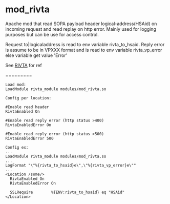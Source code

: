 mod_rivta
=========

Apache mod that read SOPA payload header logical-address(HSAid) on incoming request and read replay <faultstring> on http error.
Mainly used for logging purposes but can be use for access control.

Request to|logicaladdress is read to env variable rivta_to_hsaid.
Reply error is assume to be in VPXXX format and is read to env variable rivta_vp_error else variable get value 'Error' 

See [RIVTA](http://rivta.se/) for ref

=========
```
Load mod:
LoadModule rivta_module modules/mod_rivta.so

Config per location:

#Enable read header
RivtaEnabled On

#Enable read reply error (http status >400)
RivtaEnabledError On

#Enable read reply error (http status >500)
RivtaEnabledError 500

Config ex:
...
LoadModule rivta_module modules/mod_rivta.so
...
LogFormat "\"%{rivta_to_hsaid}e\",\"%{rivta_vp_error}e\""
...
<Location /some/>
  RivtaEnabled On
  RivtaEnabledError On
  
  SSLRequire 		%{ENV:rivta_to_hsaid} eq "HSAid"
</Location>
```
